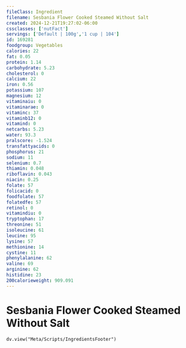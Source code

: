 ```yaml
---
fileClass: Ingredient
filename: Sesbania Flower Cooked Steamed Without Salt
created: 2024-12-21T19:27:02-06:00
cssclasses: ['nutFact']
servings: ['Default | 100g','1 cup | 104']
id: 169281
foodgroup: Vegetables
calories: 22
fat: 0.05
protein: 1.14
carbohydrate: 5.23
cholesterol: 0
calcium: 22
iron: 0.56
potassium: 107
magnesium: 12
vitaminaiu: 0
vitaminarae: 0
vitaminc: 37
vitaminb12: 0
vitamind: 0
netcarbs: 5.23
water: 93.3
pralscore: -1.524
transfattyacids: 0
phosphorus: 21
sodium: 11
selenium: 0.7
thiamin: 0.048
riboflavin: 0.043
niacin: 0.25
folate: 57
folicacid: 0
foodfolate: 57
folatedfe: 57
retinol: 0
vitamindiu: 0
tryptophan: 17
threonine: 51
isoleucine: 61
leucine: 95
lysine: 57
methionine: 14
cystine: 11
phenylalanine: 62
valine: 69
arginine: 62
histidine: 23
200calorieweight: 909.091
---
```


# Sesbania Flower Cooked Steamed Without Salt

```dataviewjs
dv.view("Meta/Scripts/IngredientsFooter")
```